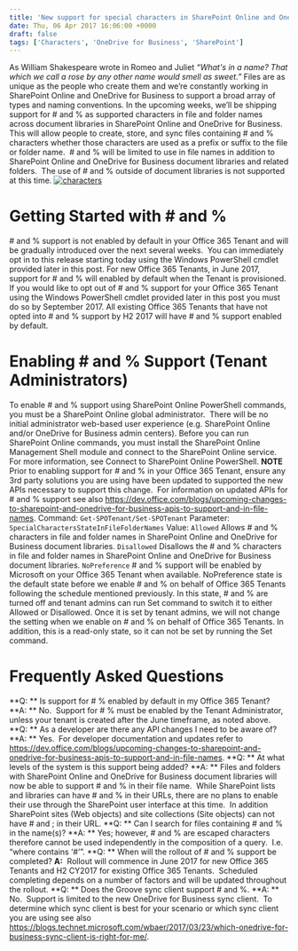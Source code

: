 ```yaml
---
title: 'New support for special characters in SharePoint Online and OneDrive for Business'
date: Thu, 06 Apr 2017 16:06:00 +0000
draft: false
tags: ['Characters', 'OneDrive for Business', 'SharePoint']
---
```


As William Shakespeare wrote in Romeo and Juliet _“What's in a name? That which we call a rose by any other name would smell as sweet.”_ Files are as unique as the people who create them and we’re constantly working in SharePoint Online and OneDrive for Business to support a broad array of types and naming conventions. In the upcoming weeks, we’ll be shipping support for # and % as supported characters in file and folder names across document libraries in SharePoint Online and OneDrive for Business.  This will allow people to create, store, and sync files containing # and % characters whether those characters are used as a prefix or suffix to the file or folder name.  # and % will be limited to use in file names in addition to SharePoint Online and OneDrive for Business document libraries and related folders.  The use of # and % outside of document libraries is not supported at this time. [![characters](https://msdnshared.blob.core.windows.net/media/2017/04/Characters-300x169.png)](http://wbaer.files.wordpress.com/2017/04/6cd2b-characters.png)

Getting Started with # and %
============================

\# and % support is not enabled by default in your Office 365 Tenant and will be gradually introduced over the next several weeks.  You can immediately opt in to this release starting today using the Windows PowerShell cmdlet provided later in this post. For new Office 365 Tenants, in June 2017, support for # and % will enabled by default when the Tenant is provisioned.  If you would like to opt out of # and % support for your Office 365 Tenant using the Windows PowerShell cmdlet provided later in this post you must do so by September 2017. All existing Office 365 Tenants that have not opted into # and % support by H2 2017 will have # and % support enabled by default.

Enabling # and % Support (Tenant Administrators)
================================================

To enable # and % support using SharePoint Online PowerShell commands, you must be a SharePoint Online global administrator.  There will be no initial administrator web-based user experience (e.g. SharePoint Online and/or OneDrive for Business admin centers). Before you can run SharePoint Online commands, you must install the SharePoint Online Management Shell module and connect to the SharePoint Online service. For more information, see Connect to SharePoint Online PowerShell. **NOTE** Prior to enabling support for # and % in your Office 365 Tenant, ensure any 3rd party solutions you are using have been updated to supported the new APIs necessary to support this change.  For information on updated APIs for # and % support see also https://dev.office.com/blogs/upcoming-changes-to-sharepoint-and-onedrive-for-business-apis-to-support-and-in-file-names. Command: `Get-SPOTenant/Set-SPOTenant` Parameter: `SpecialCharactersStateInFileFolderNames` Value: `Allowed` Allows # and % characters in file and folder names in SharePoint Online and OneDrive for Business document libraries. `Disallowed` Disallows the # and % characters in file and folder names in SharePoint Online and OneDrive for Business document libraries. `NoPreference` # and % support will be enabled by Microsoft on your Office 365 Tenant when available. NoPreference state is the default state before we enable # and % on behalf of Office 365 Tenants following the schedule mentioned previously. In this state, # and % are turned off and tenant admins can run Set command to switch it to either Allowed or Disallowed. Once it is set by tenant admins, we will not change the setting when we enable on # and % on behalf of Office 365 Tenants. In addition, this is a read-only state, so it can not be set by running the Set command.

Frequently Asked Questions
==========================

**Q: ** Is support for # % enabled by default in my Office 365 Tenant? **A: ** No.  Support for # % must be enabled by the Tenant Administrator, unless your tenant is created after the June timeframe, as noted above. **Q: ** As a developer are there any API changes I need to be aware of? **A: ** Yes.  For developer documentation and updates refer to https://dev.office.com/blogs/upcoming-changes-to-sharepoint-and-onedrive-for-business-apis-to-support-and-in-file-names. **Q: ** At what levels of the system is this support being added? **A: ** Files and folders with SharePoint Online and OneDrive for Business document libraries will now be able to support # and % in their file name.  While SharePoint lists and libraries can have # and % in their URLs, there are no plans to enable their use through the SharePoint user interface at this time.  In addition SharePoint sites (Web objects) and site collections (Site objects) can not have # and ; in their URL. **Q: ** Can I search for files containing # and % in the name(s)? **A: ** Yes; however, # and % are escaped characters therefore cannot be used independently in the composition of a query.  I.e.  “where contains ‘#’”. **Q: ** When will the rollout of # and % support be completed? **A:**  Rollout will commence in June 2017 for new Office 365 Tenants and H2 CY2017 for existing Office 365 Tenants.  Scheduled completing depends on a number of factors and will be updated throughout the rollout. **Q: ** Does the Groove sync client support # and %. **A: ** No.  Support is limited to the new OneDrive for Business sync client.  To determine which sync client is best for your scenario or which sync client you are using see also https://blogs.technet.microsoft.com/wbaer/2017/03/23/which-onedrive-for-business-sync-client-is-right-for-me/.